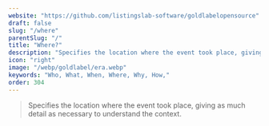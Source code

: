 ```yaml
---
website: "https://github.com/listingslab-software/goldlabelopensource"
draft: false
slug: "/where"
parentSlug: "/"
title: "Where?"
description: "Specifies the location where the event took place, giving as much detail as necessary to understand the context."
icon: "right"
image: "/webp/goldlabel/era.webp"
keywords: "Who, What, When, Where, Why, How,"
order: 304
---
```


> Specifies the location where the event took place, giving as much detail as necessary to understand the context.
